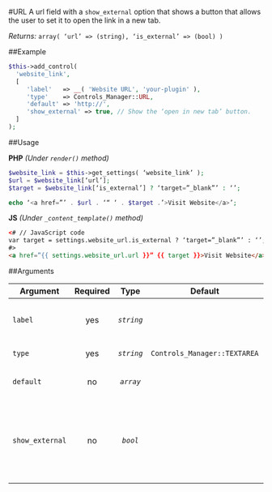 #URL
A url field with a `show_external` option that shows a button that allows the user to set it to open the link in a new tab.

*Returns:* `array( ‘url’ => (string), ‘is_external’ => (bool) )`

##Example

```php
$this->add_control(
  'website_link',
  [
     'label'   => __( 'Website URL', 'your-plugin' ),
     'type'    => Controls_Manager::URL,
     'default' => 'http://',
     'show_external' => true, // Show the ‘open in new tab’ button.
  ]
);
```

##Usage

**PHP** *(Under `render()` method)*
```php
$website_link = $this->get_settings( ‘website_link’ );
$url = $website_link[‘url’];
$target = $website_link[‘is_external’] ? ‘target=”_blank”’ : ‘’;

echo ‘<a href=”’ . $url . ‘“ ‘ . $target .’>Visit Website</a>’;
```

**JS** *(Under `_content_template()` method)*
```html
<# // JavaScript code 
var target = settings.website_url.is_external ? ‘target=”_blank”’ : ‘’;
#>
<a href=”{{ settings.website_url.url }}” {{ target }}>Visit Website</a>
```

##Arguments

Argument           | Required   | Type         | Default                      | Description
------------       | :--------: | :------:     | :--------------------------: | ---------------------------------------------
`label`            | yes        | *`string`*   |                              | The label of the control - displayed next to it
`type`             | yes        | *`string`*   | `Controls_Manager::TEXTAREA` | The type of the control
`default`          | no         | *`array`*    |                              | The default value of the control
`show_external`    | no         | *`bool`*     |                              | Shows a toggle button that allows user to set it to open the link in a new tab
